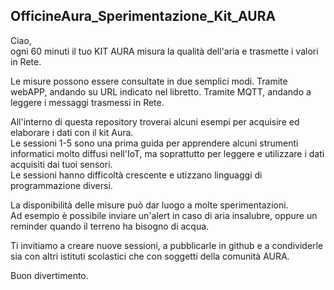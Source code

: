 ## OfficineAura_Sperimentazione_Kit_AURA


Ciao,<br>
ogni 60 minuti il tuo KIT AURA misura la qualità dell'aria e trasmette i valori in Rete.

Le misure possono essere consultate in due semplici modi.
Tramite webAPP, andando su URL indicato nel libretto.
Tramite MQTT, andando a leggere i messaggi trasmessi in Rete.

All'interno di questa repository troverai alcuni esempi per acquisire ed elaborare i dati con il kit Aura.<br>
Le sessioni 1-5 sono una prima guida per apprendere alcuni strumenti informatici molto diffusi nell'IoT, ma soprattutto per leggere e utilizzare i dati acquisiti dai tuoi sensori.<br>
Le sessioni hanno difficoltà crescente e utizzano linguaggi di programmazione diversi.

La disponibilità delle misure può dar luogo a molte sperimentazioni.<br>
Ad esempio è possibile inviare un'alert in caso di aria insalubre, oppure un reminder quando il terreno ha bisogno di acqua.

Ti invitiamo a creare nuove sessioni, a pubblicarle in github e a condividerle sia con altri istituti scolastici che con soggetti della comunità AURA.

Buon divertimento.
